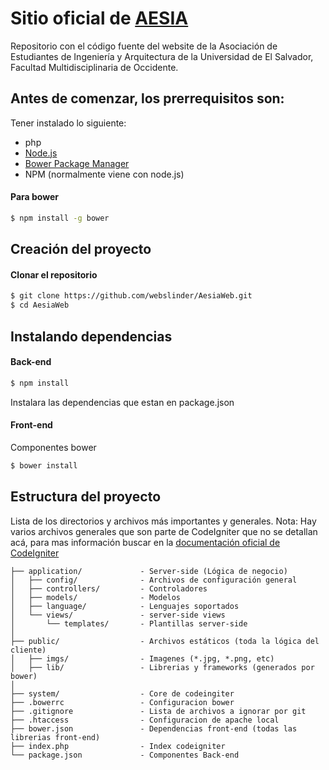 Sitio oficial de [AESIA](http://aesia.org)
===================================================
Repositorio con el código fuente del website de la Asociación de Estudiantes de Ingeniería y Arquitectura de la Universidad de El Salvador, Facultad Multidisciplinaria de Occidente.

## Antes de comenzar, los prerrequisitos son:
Tener instalado lo siguiente:

* php
* [Node.js](http://nodejs.org/)
* [Bower Package Manager](http://bower.io/)
* NPM (normalmente viene con node.js)

#### Para bower
```bash
$ npm install -g bower
```

## Creación del proyecto

#### Clonar el repositorio
```bash
$ git clone https://github.com/webslinder/AesiaWeb.git
$ cd AesiaWeb
```
## Instalando dependencias
#### Back-end
```bash
$ npm install
```
Instalara las dependencias que estan en package.json

#### Front-end

Componentes bower
```bash
$ bower install
```

## Estructura del proyecto
Lista de los directorios y archivos más importantes y generales.
Nota: Hay varios archivos generales que son parte de CodeIgniter que no se detallan acá, para mas información buscar en la [documentación oficial de CodeIgniter](http://www.codeigniter.com/user_guide/)

```
├── application/             - Server-side (Lógica de negocio)
│   ├── config/              - Archivos de configuración general
│   ├── controllers/         - Controladores
│   ├── models/              - Modelos
│   ├── language/            - Lenguajes soportados
│   └── views/               - server-side views
│       └── templates/       - Plantillas server-side
│
├── public/                  - Archivos estáticos (toda la lógica del cliente)
│   ├── imgs/                - Imagenes (*.jpg, *.png, etc)
│   ├── lib/                 - Librerias y frameworks (generados por bower)
│
├── system/                  - Core de codeingiter
├── .bowerrc                 - Configuracion bower
├── .gitignore               - Lista de archivos a ignorar por git
├── .htaccess                - Configuracion de apache local
├── bower.json               - Dependencias front-end (todas las librerias front-end)
├── index.php                - Index codeigniter
└── package.json             - Componentes Back-end
```